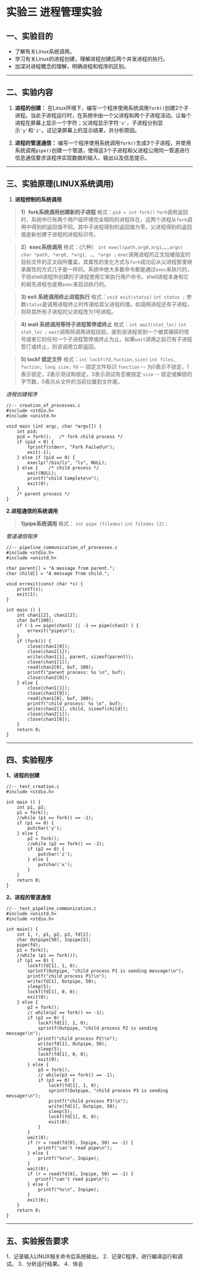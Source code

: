 # 实验三    进程管理实验

## 一、实验目的

- 了解有关Linux系统调用。
- 学习有关Linux的进程创建，理解进程创建后两个并发进程的执行。
- 加深对进程概念的理解，明确进程和程序的区别。

-----

## 二、实验内容

1. **进程的创建：**
在Linux环境下，编写一个程序使用系统调用`fork()`创建2个子进程。当此子进程运行时，在系统中由一个父进程和两个子进程活动。让每个进程在屏幕上显示一个字符；父进程显示字符`'x'`，子进程分别显示`'y'`和`'z'`。试记录屏幕上的显示结果，并分析原因。

2. **进程的管道通信：**
编写一个程序使用系统调用`fork()`生成3个子进程，并使用系统调用`pipe()`创建一个管道，使得这3个子进程和父进程公用同一管道进行信息通信要求该程序实现数据的输入、输出以及信息提示。

-----

## 三、实验原理(LINUX系统调用)

1. **进程控制的系统调用**
>**1）fork系统调用创建新的子进程**
格式：`pid = int fork()`
`fork`调用返回时，系统中已有两个用户级环境完全相同的进程存在，这两个进程从`fork`调用中得到的返回值不同，其中子进程得到的返回值为零，父进程得到的返回值是新创建子进程的进程标识号。

>**2）exec系统调用**
格式：(六种）
`int execl(path,arg0,arg1,…,argn)`
`char *path, *arg0, *arg1, …, *argn ;`
`exec`调用进程的正文段被指定的目标文件的正文段所覆盖，其属性的变化方式与`fork`成功后从父进程那里继承属性的方式几乎是一样的。系统中绝大多数命令都是通过`exec`来执行的，不但shell进程所创建的子进程使用它来执行用户命令，shell进程本身和它的祖先进程也是用`exec`来启动执行的。

>**3) exit 系统调用终止进程执行**
格式：`void exit(status)`
`int status ;`
参数`status`是调用进程终止时传递给其父进程的值。如调用进程还有子进程，则将其所有子进程的父进程改为1号进程。

>**4) wait 系统调用等待子进程暂停或终止**
格式：`int wait(stat_loc)`
`int stat_loc ;`
`wait`调用将调用进程挂起，直到该进程收到一个被其捕获的信号或者它的任何一个子进程暂停或终止为止。如果`wait`调用之前已有子进程暂仃或终止，则该调用立即返回。

>**5) lockf 锁定文件**
格式：`int lockf(fd,fuction,size)`
`int files, fuction; long size;` 
`fd` -- 锁定文件标识
`function` -- 为0表示不锁定，1表示锁定，2表示测试和锁定，3表示测试有否被锁定
`size` -- 锁定或解锁的字节数，0表示从文件的当前位置到文件尾。


*进程创建程序*
```
//-- creation_of_processes.c
#include <stdio.h>
#include <unistd.h>

void main (int argc, char *argv[]) {
    int pid;
    pid = fork();   /* fork child process */
    if (pid < 0) {
        fprintf(stderr, "Fork Failed\n"); 
        exit(-1);
    } else if (pid == 0) {
        execlp("/bin/ls", "ls", NULL);
    } else {    /* child process */
        wait(NULL);
        printf("child Complete\n");
        exit(0);
    }
    /* parent process */
}
```

**2.进程通信的系统调用**
>**1)pipe系统调用**
格式： `int pipe (filedes)`
`int filedes [2]；`

*管道通信程序*
```
//-- pipeline_communication_of_processes.c
#include <stdio.h>
#include <unistd.h>

char parent[] = "A message from parent.";
char child[] = "A message from child.";

void errexit(const char *s) {
    printf(s);
    exit(1);
}

int main () {
    int chan1[2], chan2[2];
    char buf[100];
    if (-1 == pipe(chan1) || -1 == pipe(chan2) ) {
        errexit("pipe\n");
    }
    if (fork()) {
        close(chan1[0]);
        close(chan2[1]);
        write(chan1[1], parent, sizeof(parent));
        close(chan1[1]);
        read(chan2[0], buf, 100);
        printf("parent process: %s \n", buf);
        close(chan2[0]);
    } else {
        close(chan1[1]);
        close(chan2[0]);
        read(chan1[0], buf, 100);
        printf("child process: %s \n", buf);
        write(chan2[1], child, sizeof(child));
        close(chan2[1]);
        close(chan1[0]);
    }
    return 0;
}
```

-----

## 四、实验程序

**1、进程的创建**
```
//-- test_creation.c
#include <stdio.h>

int main () {
    int p1, p2; 
    p1 = fork();
    //while (p1 == fork() == -1);
    if (p1 == 0) { 
        putchar('y');
    } else {
        p2 = fork();
        //while (p2 == fork() == -1);
        if (p2 == 0) {
            putchar('z');
        } else {
            putchar('x');
        }   
    }   
    return 0;
}
```

**2、进程的管道通信**
```
//-- test_pipeline_communication.c
#include <unistd.h>
#include <stdio.h>

int main() {
    int I, r, p1, p2, p3, fd[2];
    char Outpipe[50], Inpipe[5];
    pipe(fd);
    p1 = fork();
    //while (p1 == fork());
    if (p1 == 0) {
        lockf(fd[1], 1, 0);
        sprintf(Outpipe, "child process P1 is sending message!\n");
        printf("child process P1!\n");
        write(fd[1], Outpipe, 50);
        sleep(5);
        lockf(fd[1], 0, 0);
        exit(0);
    } else {
        p2 = fork();
        // while(p2 == fork() == -1);
        if (p2 == 0) {
            lockf(fd[1], 1, 0);
            sprintf(Outpipe, "child process P2 is sending message!\n");
            printf("child process P2!\n");
            write(fd[1], Outpipe, 50);
            sleep(5);
            lockf(fd[1], 0, 0);
            exit(0);
        } else {
            p3 = fork();
            // while(p3 == fork() == -1);
            if (p3 == 0) {
                lockf(fd[1], 1, 0);
                sprintf(Outpipe, "child process P3 is sending message!\n");
                printf("child process P3!\n");
                write(fd[1], Outpipe, 50);
                sleep(5);
                lockf(fd[1], 0, 0);
                exit(0); 
            }
        }
        wait(0);
        if (r = read(fd[0], Inpipe, 50) == -1) {
            printf("can't read pipe\n");
        } else {
            printf("%s\n", Inpipe);
        }
        wait(0);
        if (r = read(fd[0], Inpipe, 50) == -1) {
           printf("can't read pipe\n"); 
        } else {
            printf("%s\n", Inpipe);
        }
        exit(0);
    } 
    return 0;
}
```

-----

## 五、实验报告要求
1．记录输入LINUX相关命令后系统输出。
2．记录C程序，进行编译运行和调试。
3．分析运行结果。
4．体会


